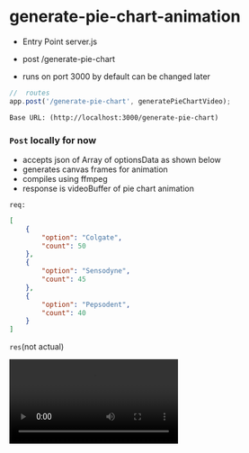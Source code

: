 ﻿# generate-pie-chart-animation

- Entry Point server.js

- post /generate-pie-chart

- runs on port 3000 by default can be changed later

```jsx
//  routes
app.post('/generate-pie-chart', generatePieChartVideo);
```

`Base URL: (http://localhost:3000/generate-pie-chart)`

### `Post` locally for now

- accepts json of Array of optionsData as shown below
- generates canvas frames for animation 
- compiles using ffmpeg
- response is videoBuffer of pie chart animation

`req:`

```json
[
    {
        "option": "Colgate",
        "count": 50
    },
    {
        "option": "Sensodyne",
        "count": 45
    },
    {
        "option": "Pepsodent",
        "count": 40
    }
]

```

`res`(not actual)

![responseVideoExampe](pie_chart_animation.mp4)

